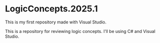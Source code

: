 # LogicConcepts.2025.1

This is my first repository made with Visual Studio.

This is a repository for reviewing logic concepts. I'll be using C# and Visual Studio.

